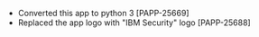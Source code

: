* Converted this app to python 3 [PAPP-25669]
* Replaced the app logo with "IBM Security" logo [PAPP-25688]